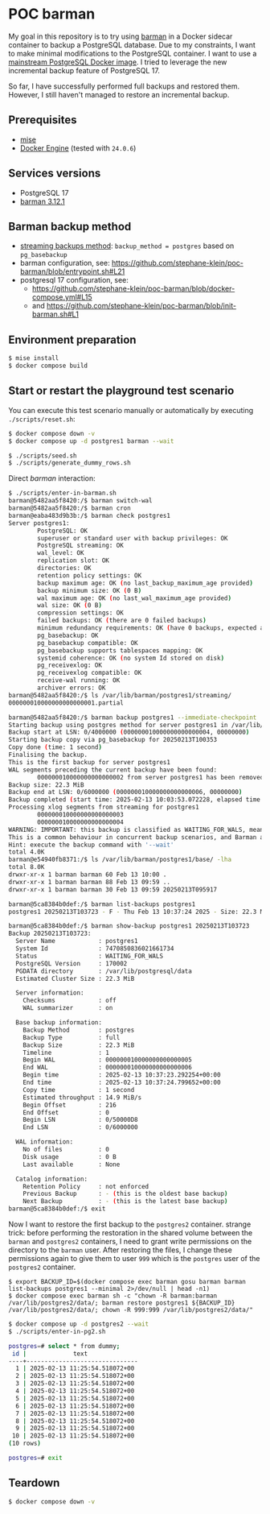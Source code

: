 # POC barman

My goal in this repository is to try using [barman](https://pgbarman.org/) in a Docker sidecar container to backup a PostgreSQL database.
Due to my constraints, I want to make minimal modifications to the PostgreSQL container. I want to use a [mainstream PostgreSQL Docker image](https://hub.docker.com/_/postgres).
I tried to leverage the new incremental backup feature of PostgreSQL 17.

So far, I have successfully performed full backups and restored them.
However, I still haven't managed to restore an incremental backup.

## Prerequisites

- [mise](https://mise.jdx.dev/)
- [Docker Engine](https://docs.docker.com/engine/) (tested with `24.0.6`)

## Services versions

- PostgreSQL 17
- [barman 3.12.1](https://github.com/EnterpriseDB/barman/releases/tag/release/3.12.1)

## Barman backup method

- [streaming backups method](https://docs.pgbarman.org/release/3.12.1/user_guide/concepts.html#streaming-backups): `backup_method = postgres` based on `pg_basebackup`
- barman configuration, see: https://github.com/stephane-klein/poc-barman/blob/entrypoint.sh#L21
- postgresql 17 configuration, see:
  - https://github.com/stephane-klein/poc-barman/blob/docker-compose.yml#L15
  - and https://github.com/stephane-klein/poc-barman/blob/init-barman.sh#L1

## Environment preparation

```sh
$ mise install
$ docker compose build
```

## Start or restart the playground test scenario

You can execute this test scenario manually or automatically by executing `./scripts/reset.sh`:

```sh
$ docker compose down -v
$ docker compose up -d postgres1 barman --wait
```

```sh
$ ./scripts/seed.sh
$ ./scripts/generate_dummy_rows.sh
```

Direct *barman* interaction:

```sh
$ ./scripts/enter-in-barman.sh
barman@5482aa5f8420:/$ barman switch-wal
barman@5482aa5f8420:/$ barman cron
barman@eaba483d9b3b:/$ barman check postgres1
Server postgres1:
        PostgreSQL: OK
        superuser or standard user with backup privileges: OK
        PostgreSQL streaming: OK
        wal_level: OK
        replication slot: OK
        directories: OK
        retention policy settings: OK
        backup maximum age: OK (no last_backup_maximum_age provided)
        backup minimum size: OK (0 B)
        wal maximum age: OK (no last_wal_maximum_age provided)
        wal size: OK (0 B)
        compression settings: OK
        failed backups: OK (there are 0 failed backups)
        minimum redundancy requirements: OK (have 0 backups, expected at least 0)
        pg_basebackup: OK
        pg_basebackup compatible: OK
        pg_basebackup supports tablespaces mapping: OK
        systemid coherence: OK (no system Id stored on disk)
        pg_receivexlog: OK
        pg_receivexlog compatible: OK
        receive-wal running: OK
        archiver errors: OK
barman@5482aa5f8420:/$ ls /var/lib/barman/postgres1/streaming/
000000010000000000000001.partial

barman@5482aa5f8420:/$ barman backup postgres1 --immediate-checkpoint
Starting backup using postgres method for server postgres1 in /var/lib/barman/postgres1/base/20250213T100353
Backup start at LSN: 0/4000000 (000000010000000000000004, 00000000)
Starting backup copy via pg_basebackup for 20250213T100353
Copy done (time: 1 second)
Finalising the backup.
This is the first backup for server postgres1
WAL segments preceding the current backup have been found:
        000000010000000000000002 from server postgres1 has been removed
Backup size: 22.3 MiB
Backup end at LSN: 0/6000000 (000000010000000000000006, 00000000)
Backup completed (start time: 2025-02-13 10:03:53.072228, elapsed time: 1 second)
Processing xlog segments from streaming for postgres1
        000000010000000000000003
        000000010000000000000004
WARNING: IMPORTANT: this backup is classified as WAITING_FOR_WALS, meaning that Barman has not received yet all the required WAL files for the backup consistency.
This is a common behaviour in concurrent backup scenarios, and Barman automatically set the backup as DONE once all the required WAL files have been archived.
Hint: execute the backup command with '--wait'
total 4.0K
barman@e54940fb8371:/$ ls /var/lib/barman/postgres1/base/ -lha
total 8.0K
drwxr-xr-x 1 barman barman 60 Feb 13 10:00 .
drwxr-xr-x 1 barman barman 88 Feb 13 09:59 ..
drwxr-xr-x 1 barman barman 30 Feb 13 09:59 20250213T095917

barman@5ca8384b0def:/$ barman list-backups postgres1
postgres1 20250213T103723 - F - Thu Feb 13 10:37:24 2025 - Size: 22.3 MiB - WAL Size: 0 B - WAITING_FOR_WALS

barman@5ca8384b0def:/$ barman show-backup postgres1 20250213T103723
Backup 20250213T103723:
  Server Name            : postgres1
  System Id              : 7470850836021661734
  Status                 : WAITING_FOR_WALS
  PostgreSQL Version     : 170002
  PGDATA directory       : /var/lib/postgresql/data
  Estimated Cluster Size : 22.3 MiB

  Server information:
    Checksums            : off
    WAL summarizer       : on

  Base backup information:
    Backup Method        : postgres
    Backup Type          : full
    Backup Size          : 22.3 MiB
    Timeline             : 1
    Begin WAL            : 000000010000000000000005
    End WAL              : 000000010000000000000006
    Begin time           : 2025-02-13 10:37:23.292254+00:00
    End time             : 2025-02-13 10:37:24.799652+00:00
    Copy time            : 1 second
    Estimated throughput : 14.9 MiB/s
    Begin Offset         : 216
    End Offset           : 0
    Begin LSN            : 0/50000D8
    End LSN              : 0/6000000

  WAL information:
    No of files          : 0
    Disk usage           : 0 B
    Last available       : None

  Catalog information:
    Retention Policy     : not enforced
    Previous Backup      : - (this is the oldest base backup)
    Next Backup          : - (this is the latest base backup)
barman@5ca8384b0def:/$ exit
```

Now I want to restore the first backup to the `postgres2` container.
strange trick: before performing the restoration in the shared volume between the `barman` and `postgres2` containers, I need to grant write permissions on the directory to the `barman` user.
After restoring the files, I change these permissions again to give them to user `999` which is the `postgres` user of the `postgres2` container.

```
$ export BACKUP_ID=$(docker compose exec barman gosu barman barman list-backups postgres1 --minimal 2>/dev/null | head -n1)
$ docker compose exec barman sh -c "chown -R barman:barman /var/lib/postgres2/data/; barman restore postgres1 ${BACKUP_ID} /var/lib/postgres2/data/; chown -R 999:999 /var/lib/postgres2/data/"
```

```sh
$ docker compose up -d postgres2 --wait
$ ./scripts/enter-in-pg2.sh

postgres=# select * from dummy;
 id |             text
----+-------------------------------
  1 | 2025-02-13 11:25:54.518072+00
  2 | 2025-02-13 11:25:54.518072+00
  3 | 2025-02-13 11:25:54.518072+00
  4 | 2025-02-13 11:25:54.518072+00
  5 | 2025-02-13 11:25:54.518072+00
  6 | 2025-02-13 11:25:54.518072+00
  7 | 2025-02-13 11:25:54.518072+00
  8 | 2025-02-13 11:25:54.518072+00
  9 | 2025-02-13 11:25:54.518072+00
 10 | 2025-02-13 11:25:54.518072+00
(10 rows)

postgres=# exit
```

## Teardown

```sh
$ docker compose down -v
```
